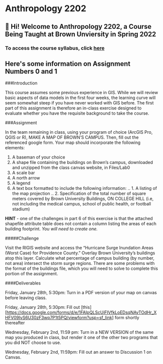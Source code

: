 # Anthropology 2202

## 👋 Hi! Welcome to Anthropology 2202, a Course Being Taught at Brown Unviersity in Spring 2022

### To access the course syllabus, click [here](https://docs.google.com/document/d/1qATjDvlb68_4Sr6_xgs_B7aGfEEXTQextJNlDwQQEjw/edit?usp=sharing)


## Here's some information on Assignment Numbers 0 and 1

###Introduction

This course assumes some previous experience in GIS. While we will review basic aspects of data models in the first four weeks, the learning curve will seem somewhat steep if you have never worked with GIS before. The first part of this assignment is therefore an in-class exercise designed to evaluate whether you have the requisite background to take the course. 

###Assignment

In the team remaining in class, using your program of choice (ArcGIS Pro, QGIS or R), MAKE A MAP OF BROWN’S CAMPUS. Then, fill out the referenced google form. Your map should incorporate the following elements:

1. A baseman of your choice
2. A shape file containing the buildings on Brown’s campus, downloaded and unzipped from the class canvas website, in Files/Lab0
3. A scale bar
4. A north arrow
5. A legend
6. A text box formatted to include the following information: 
	.. 1. A listing of the map projection
	.. 2. Specification of the total number of square meters covered by Brown University Buildings, ON 	COLLEGE HILL (i.e, not including the medical campus, school of public health, or football stadium)

**HINT** - one of the challenges in part 6 of this exercise is that the attached shapefile attribute table does not contain a column listing the areas of each building footprint. *You will need to create one.*

#####Challenge

Visit the RIGIS website and access the “Hurricane Surge Inundation Areas (Worst Case) for Providence County.” Overlay Brown University’s buildings atop this layer. Calculate what percentage of campus building (by number, not area) intersect the storm surge regions. There are some problems with the format of the buildings file, which you will need to solve to complete this portion of the assignment.


####Deliverables

Friday, January 28th, 5:30pm: Turn in a PDF version of your map on canvas before leaving class. 

Friday, January 28th, 5:30pm: Fill out [this] [https://docs.google.com/forms/d/e/1FAIpQLScUiFIVfkLoEDsqNAvTOdHr_XHFV09IvS6U30zF3wp7P1t5PQ/viewform?usp=sf_link] form shortly thereafter

Wednesday, February 2nd, 11:59 pm: Turn in a NEW VERSION of the same map you produced in class, but render it one of the other two programs that you did NOT choose to use. 

Wednesday, February 2nd, 11:59pm: Fill out an answer to Discussion 1 on Canvas.
